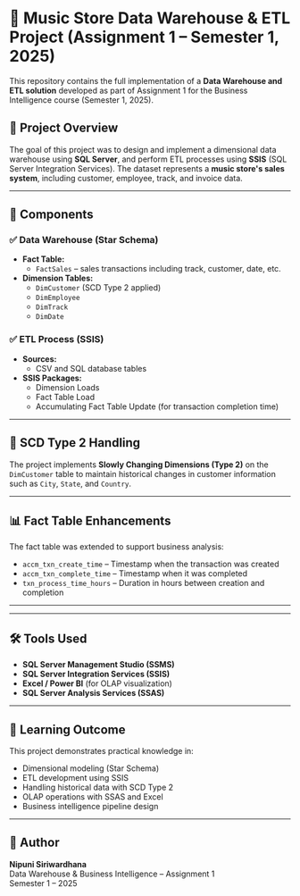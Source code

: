 # 🎵 Music Store Data Warehouse & ETL Project (Assignment 1 – Semester 1, 2025)

This repository contains the full implementation of a **Data Warehouse and ETL solution** developed as part of Assignment 1 for the Business Intelligence course (Semester 1, 2025).

## 📌 Project Overview

The goal of this project was to design and implement a dimensional data warehouse using **SQL Server**, and perform ETL processes using **SSIS** (SQL Server Integration Services). The dataset represents a **music store's sales system**, including customer, employee, track, and invoice data.

---

## 🧩 Components

### ✅ Data Warehouse (Star Schema)
- **Fact Table:**
  - `FactSales` – sales transactions including track, customer, date, etc.
- **Dimension Tables:**
  - `DimCustomer` (SCD Type 2 applied)
  - `DimEmployee`
  - `DimTrack`
  - `DimDate`

### ✅ ETL Process (SSIS)
- **Sources:**
  - CSV and SQL database tables
- **SSIS Packages:**
  - Dimension Loads
  - Fact Table Load
  - Accumulating Fact Table Update (for transaction completion time)

---

## 🔁 SCD Type 2 Handling

The project implements **Slowly Changing Dimensions (Type 2)** on the `DimCustomer` table to maintain historical changes in customer information such as `City`, `State`, and `Country`.

---

## 📊 Fact Table Enhancements

The fact table was extended to support business analysis:
- `accm_txn_create_time` – Timestamp when the transaction was created
- `accm_txn_complete_time` – Timestamp when it was completed
- `txn_process_time_hours` – Duration in hours between creation and completion

---



---

## 🛠️ Tools Used

- **SQL Server Management Studio (SSMS)**
- **SQL Server Integration Services (SSIS)**
- **Excel / Power BI** (for OLAP visualization)
- **SQL Server Analysis Services (SSAS)**

---



## 🧠 Learning Outcome

This project demonstrates practical knowledge in:
- Dimensional modeling (Star Schema)
- ETL development using SSIS
- Handling historical data with SCD Type 2
- OLAP operations with SSAS and Excel
- Business intelligence pipeline design

---

## 📮 Author

**Nipuni Siriwardhana**   
Data Warehouse & Business Intelligence – Assignment 1  
Semester 1 – 2025
